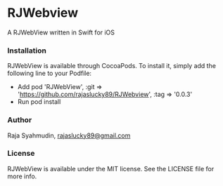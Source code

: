 # RJWebview
A RJWebView written in Swift for iOS

### Installation ###
RJWebView is available through CocoaPods. To install it, simply add the following line to your Podfile:

* Add pod 'RJWebView',  :git => 'https://github.com/rajaslucky89/RJWebview', :tag => '0.0.3'
* Run pod install

### Author ###
Raja Syahmudin, rajaslucky89@gmail.com

### License ###
RJWebView is available under the MIT license. See the LICENSE file for more info.
